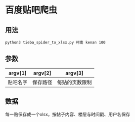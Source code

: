 # 百度贴吧爬虫

## 用法
`
python3 tieba_spider_to_xlsx.py 柯南 kenan 100
`

## 参数
|argv[1]|argv[2]|argv[3]|
|-------|-------|-------|
|贴吧名字|保存路径|每贴的页数限制|

## 数据
每一贴保存成一个xlsx，按帖子内容、楼层与时间戳、用户名保存
